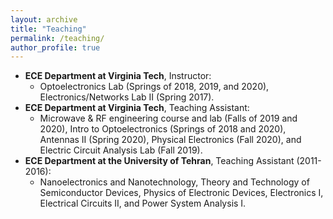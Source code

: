 ```yaml
---
layout: archive
title: "Teaching"
permalink: /teaching/
author_profile: true
---
```


* **ECE Department at Virginia Tech**, Instructor:
  * Optoelectronics Lab (Springs of 2018, 2019, and 2020), Electronics/Networks Lab II (Spring 2017).
* **ECE Department at Virginia Tech**, Teaching Assistant:
  * Microwave & RF engineering course and lab (Falls of 2019 and 2020), Intro to Optoelectronics (Springs of 2018 and 2020), Antennas II (Spring 2020), Physical Electronics (Fall 2020), and Electric Circuit Analysis Lab (Fall 2019).
* **ECE Department at the University of Tehran**, Teaching Assistant (2011-2016):
  * Nanoelectronics and Nanotechnology, Theory and Technology of Semiconductor Devices, Physics of Electronic Devices, Electronics I, Electrical Circuits II, and Power System Analysis I.
